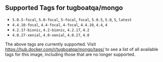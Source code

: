 ## Supported Tags for tugboatqa/mongo

* `5.0.5-focal`, `5.0-focal`, `5-focal`, `focal`, `5.0.5`, `5.0`, `5`, `latest`
* `4.4.10-focal`, `4.4-focal`, `4-focal`, `4.4.10`, `4.4`, `4`
* `4.2.17-bionic`, `4.2-bionic`, `4.2.17`, `4.2`
* `4.0.27-xenial`, `4.0-xenial`, `4.0.27`, `4.0`

The above tags are currently supported. Visit https://hub.docker.com/r/tugboatqa/mongo/tags/ to see a list of all available tags for this image, including those that are no longer supported.
